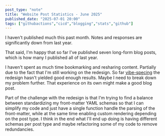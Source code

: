 ```yaml
---
post_type: "note" 
title: "Website Post Statistics - June 2025"
published_date: "2025-07-01 20:00"
tags: ["githubactions","cicd","blogging","stats","github"]
---
```


I haven't published much this past month. Notes and responses are significantly down from last year. 

That said, I'm happy that so far I've published seven long-form blog posts, which is how many I published all of last year. 

I haven't spent as much time bookmarking and resharing content. Partially due to the fact that I'm still working on the redesign. So far [vibe-specing](/posts/vibe-specing-prompt-to-spec/) the redesign hasn't yielded good enough results. Maybe I need to break down my problem further. That experience on its own might make a good blog post.

Part of the challenge with the redesign is that I'm trying to find a balance between standardizing my front-matter YAML schemas so that I can simplify my code and just have a single function handle the parsing of the front-matter, while at the same time enabling custom rendering depending on the post type. I think in the end what I'll end up doing is having different schemas per post type and maybe refactoring some of my code to remove redundancies. 